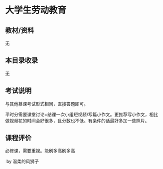 # 大学生劳动教育

## 教材/资料

无



## 本目录收录

无



## 考试说明

与其他慕课考试形式相同，直接答题即可。

平时分需要课堂讨论+结课一次小组短视频/写篇小作文。更推荐写小作文，相比做视频花的时间会好很多，且分数也不低。有条件的话最好多加一些照片。



## 课程评价

必修课，需要重视。能刷多高刷多高



​																																													by 温柔的风狮子


